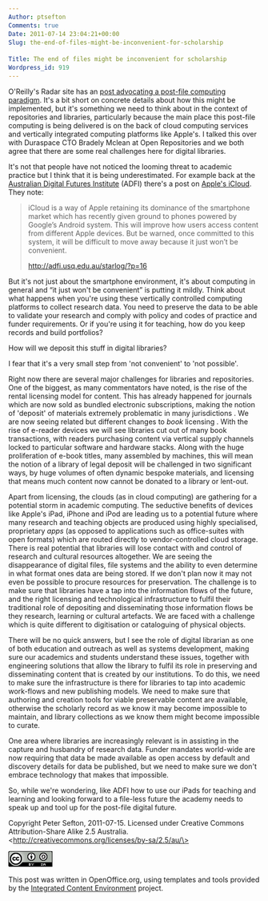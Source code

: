 ```yaml
---
Author: ptsefton
Comments: true
Date: 2011-07-14 23:04:21+00:00
Slug: the-end-of-files-might-be-inconvenient-for-scholarship

Title: The end of files might be inconvenient for scholarship
Wordpress_id: 919
---
```


<div>

<div class="page-toc">

</div>

<div>

O'Reilly's Radar site has an [<span>post advocating a post-file
computing
paradigm</span>](http://radar.oreilly.com/2011/07/why-files-need-to-die.html).
It's a bit short on concrete details about how this might be
implemented, but it's something we need to think about in the context of
repositories and libraries, particularly because the main place this
post-file computing is being delivered is on the back of cloud computing
services and vertically integrated computing platforms like Apple's. I
talked this over with Duraspace CTO Bradely Mclean at Open Repositories
and we both agree that there are some real challenges here for digital
libraries.

It's not that people have not noticed the looming threat to academic
practice but I think that it is being underestimated. For example back
at the [<span>Australian Digital Futures
Institute</span>](http://adfi.usq.edu.au/) (ADFI) there's a post on
[<span>Apple's iCloud</span>](http://adfi.usq.edu.au/starlog/?p=16).
They note:

> iCloud is a way of Apple retaining its dominance of the smartphone
> market which has recently given ground to phones powered by
> Google<span class="spCh spChx2019">’</span>s Android system. This will
> improve how users access content from different Apple devices. But be
> warned, once committed to this system, it will be difficult to move
> away because it just won<span class="spCh spChx2019">’</span>t be
> convenient.
>
> [<span>http://adfi.usq.edu.au/starlog/?p=16</span>](http://adfi.usq.edu.au/starlog/?p=16)

But it's not just about the smartphone environment, it's about computing
in general and <span class="spCh spChx201c">“</span>it just won't be
convenient<span class="spCh spChx201d">”</span> is putting it mildly.
Think about what happens when you're using these vertically controlled
computing platforms to collect research data. You need to preserve the
data to be able to validate your research and comply with policy and
codes of practice and funder requirements. Or if you're using it for
teaching, how do you keep records and build portfolios?

How will we deposit this stuff in digital libraries?

I fear that it's a very small step from 'not convenient' to 'not
possible'.

Right now there are several major challenges for libraries and
repositories. One of the biggest, as many commentators have noted, is
the rise of the rental licensing model for content. This has already
happened for journals which are now sold as bundled electronic
subscriptions, making the notion of 'deposit' of materials extremely
problematic in many jurisdictions . We are now seeing related but
different changes to *book* licensing . With the rise of e-reader
devices we will see libraries cut out of many book transactions, with
readers purchasing content via vertical supply channels locked to
particular software and hardware stacks. Along with the huge
proliferation of e-book titles, many assembled by machines, this will
mean the notion of a library of legal deposit will be challenged in two
significant ways, by huge volumes of often dynamic bespoke materials,
and licensing that means much content now cannot be donated to a library
or lent-out.

Apart from licensing, the clouds (as in cloud computing) are gathering
for a potential storm in academic computing. The seductive benefits of
devices like Apple's iPad, iPhone and iPod are leading us to a potential
future where many research and teaching objects are produced using
highly specialised, proprietary *apps* (as opposed to applications such
as office-suites with open formats) which are routed directly to
vendor-controlled cloud storage. There is real potential that libraries
will lose contact with and control of research and cultural resources
altogether. We are seeing the disappearance of digital files, file
systems and the ability to even determine in what format ones data are
being stored. If we don't plan now it may not even be possible to
procure resources for preservation. The challenge is to make sure that
libraries have a tap into the information flows of the future, and the
right licensing and technological infrastructure to fulfil their
traditional role of depositing and disseminating those information flows
be they research, learning or cultural artefacts. We are faced with a
challenge which is quite different to digitisation or cataloguing of
physical objects.

There will be no quick answers, but I see the role of digital librarian
as one of both education and outreach as well as systems development,
making sure our academics and students understand these issues, together
with engineering solutions that allow the library to fulfil its role in
preserving and disseminating content that is created by our
institutions. To do this, we need to make sure the infrastructure is
there for libraries to tap into academic work-flows and new publishing
models. We need to make sure that authoring and creation tools for
viable preservable content are available, otherwise the scholarly record
as we know it may become impossible to maintain, and library collections
as we know them might become impossible to curate.

One area where libraries are increasingly relevant is in assisting in
the capture and husbandry of research data. Funder mandates world-wide
are now requiring that data be made available as open access by default
and discovery details for data be published, but we need to make sure we
don't embrace technology that makes that impossible.

So, while we're wondering, like ADFI how to use our iPads for teaching
and learning and looking forward to a file-less future the academy needs
t<span style="font-weight:normal; "><span class="T4">o speak up and tool
up for the post-file digital future.</span></span>

Copyright <span rel="http://purl.org/dc/elements/1.1/creator"
resource="http://trove.nla.gov.au/people/541658"><span
property="http://xmlns.com/foaf/0.1/name"
resource="http://trove.nla.gov.au/people/541658">Peter
Sefton</span></span>, 2011-07-15. Licensed under <span
rel="http://creativecommons.org/licence">Creative Commons
Attribution-Share Alike 2.5 Australia</span>.
\<http://creativecommons.org/licenses/by-sa/2.5/au/\>

<span class="Default_20_Paragraph_20_Font"><span
style="country:US; language:en; "><span
class="T1"><a><span></span></a>![graphics1](/wp-content/uploads/2011/07/m40ca94ba.png)</span></span></span>

This post was written in OpenOffice.org, using templates and tools
provided by the [<span>Integrated Content
Environment</span>](http://ice.usq.edu.au/) project.

</div>

</div>
